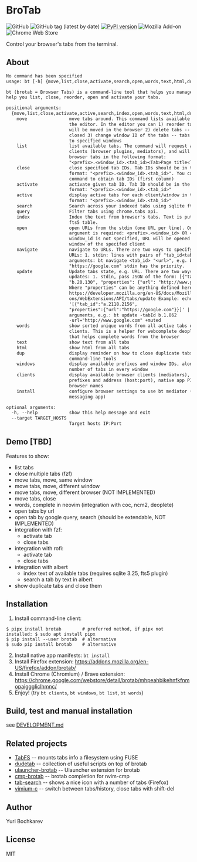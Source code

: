 # BroTab

![GitHub](https://img.shields.io/github/license/balta2ar/brotab)
![GitHub tag (latest by date)](https://img.shields.io/github/v/tag/balta2ar/brotab)
[![PyPI version](https://badge.fury.io/py/brotab.svg)](https://badge.fury.io/py/brotab)
![Mozilla Add-on](https://img.shields.io/amo/v/brotab)
![Chrome Web Store](https://img.shields.io/chrome-web-store/v/mhpeahbikehnfkfnmopaigggliclhmnc)

Control your browser's tabs from the terminal.

## About

```txt
No command has been specified
usage: bt [-h] {move,list,close,activate,search,open,words,text,html,dup,windows,clients} ...

bt (brotab = Browser Tabs) is a command-line tool that helps you manage browser tabs. It can
help you list, close, reorder, open and activate your tabs.

positional arguments:
  {move,list,close,activate,active,search,index,open,words,text,html,dup,windows,clients,install}
    move                move tabs around. This command lists available tabs and runs
                        the editor. In the editor you can 1) reorder tabs -- tabs
                        will be moved in the browser 2) delete tabs -- tabs will be
                        closed 3) change window ID of the tabs -- tabs will be moved
                        to specified windows
    list                list available tabs. The command will request all available
                        clients (browser plugins, mediators), and will display
                        browser tabs in the following format:
                        "<prefix>.<window_id>.<tab_id><Tab>Page title<Tab>URL"
    close               close specified tab IDs. Tab IDs should be in the following
                        format: "<prefix>.<window_id>.<tab_id>". You can use "list"
                        command to obtain tab IDs (first column)
    activate            activate given tab ID. Tab ID should be in the following
                        format: "<prefix>.<window_id>.<tab_id>"
    active              display active tabs for each client/window in the following
                        format: "<prefix>.<window_id>.<tab_id>"
    search              Search across your indexed tabs using sqlite fts5 plugin.
    query               Filter tabs using chrome.tabs api.
    index               Index the text from browser's tabs. Text is put into sqlite
                        fts5 table.
    open                open URLs from the stdin (one URL per line). One positional
                        argument is required: <prefix>.<window_id> OR <client>. If
                        window_id is not specified, URL will be opened in the active
                        window of the specifed client
    navigate            navigate to URLs. There are two ways to specify tab ids and
                        URLs: 1. stdin: lines with pairs of "tab_id<tab>url" 2.
                        arguments: bt navigate <tab_id> "<url>", e.g. bt navigate b.20.1
                        "https://google.com" stdin has the priority.
    update              Update tabs state, e.g. URL. There are two ways to specify
                        updates: 1. stdin, pass JSON of the form: [{"tab_id":
                        "b.20.130", "properties": {"url": "http://www.google.com"}}]
                        Where "properties" can be anything defined here:
                        https://developer.mozilla.org/en-US/docs/Mozilla/Add-
                        ons/WebExtensions/API/tabs/update Example: echo
                        '[{"tab_id":"a.2118.2156",
                        "properties":{"url":"https://google.com"}}]' | bt update 2.
                        arguments, e.g.: bt update -tabId b.1.862
                        -url="http://www.google.com" +muted
    words               show sorted unique words from all active tabs of all
                        clients. This is a helper for webcomplete deoplete plugin
                        that helps complete words from the browser
    text                show text from all tabs
    html                show html from all tabs
    dup                 display reminder on how to close duplicate tabs using
                        command-line tools
    windows             display available prefixes and window IDs, along with the
                        number of tabs in every window
    clients             display available browser clients (mediators), their
                        prefixes and address (host:port), native app PIDs, and
                        browser names
    install             configure browser settings to use bt mediator (native
                        messaging app)

optional arguments:
  -h, --help            show this help message and exit
  --target TARGET_HOSTS
                        Target hosts IP:Port
```

## Demo [TBD]

Features to show:

* list tabs
* close multiple tabs (fzf)
* move tabs, move, same window
* move tabs, move, different window
* move tabs, move, different browser (NOT IMPLEMENTED)
* move tabs, close
* words, complete in neovim (integration with coc, ncm2, deoplete)
* open tabs by url
* open tab by google query, search (should be extendable, NOT IMPLEMENTED)
* integration with fzf:
  * activate tab
  * close tabs
* integration with rofi:
  * activate tab
  * close tabs
* integration with albert
  * index text of available tabs (requires sqlite 3.25, fts5 plugin)
  * search a tab by text in albert
* show duplicate tabs and close them

## Installation

1. Install command-line client:
```
$ pipx install brotab        # preferred method, if pipx not installed: $ sudo apt install pipx
$ pip install --user brotab  # alternative
$ sudo pip install brotab    # alternative
```
2. Install native app manifests: `bt install`
3. Install Firefox extension: https://addons.mozilla.org/en-US/firefox/addon/brotab/
4. Install Chrome (Chromium) / Brave extension: https://chrome.google.com/webstore/detail/brotab/mhpeahbikehnfkfnmopaigggliclhmnc/
5. Enjoy! (try `bt clients`, `bt windows`, `bt list`, `bt words`)

## Build, test and manual installation

see [DEVELOPMENT.md](DEVELOPMENT.md)

## Related projects

* [TabFS](https://github.com/osnr/TabFS) -- mounts tabs info a filesystem using FUSE
* [dudetab](https://github.com/CRImier/dudetab) -- collection of useful scripts on top of brotab
* [ulauncher-brotab](https://github.com/brpaz/ulauncher-brotab) -- Ulauncher extension for brotab
* [cmp-brotab](https://github.com/pschmitt/cmp-brotab) -- brotab completion for nvim-cmp
* [tab-search](https://github.com/reblws/tab-search) -- shows a nice icon with a number of tabs (Firefox)
* [vimium-c](https://github.com/gdh1995/vimium-c) -- switch between tabs/history, close tabs with shift-del

## Author

Yuri Bochkarev

## License

MIT

